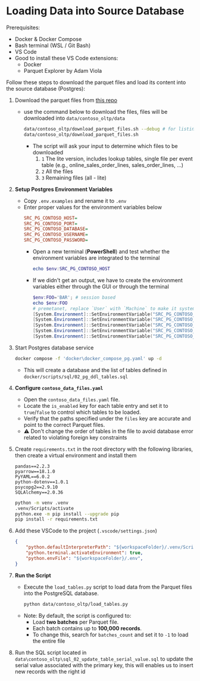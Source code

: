 # Loading Data into Source Database

Prerequisites:
- Docker & Docker Compose
- Bash terminal (WSL / Git Bash)
- VS Code
- Good to install these VS Code extensions:
  - Docker
  - Parquet Explorer by Adam Viola


Follow these steps to download the parquet files and load its content into the source database (Postgres):

1. Download the parquet files from [this repo](https://github.com/et3lmonline/datasets/tree/main/contoso_oltp_v1)
   - use the command below to download the files, files will be downloaded into `data/contoso_oltp/data`
     ```bash
     data/contoso_oltp/download_parquet_files.sh --debug # for listing files without downloading
     data/contoso_oltp/download_parquet_files.sh
     ```
     - The script will ask your input to determine which files to be downloaded
       1. `1` The lite version, includes lookup tables, single file per event table (e.g., online_sales_order_lines,   sales_order_lines, ...)
       2. `2` All the files
       3. `3` Remaining files (all - lite)
2. **Setup Postgres Environment Variables**
   - Copy `.env.examples` and rename it to `.env`
   - Enter proper values for the environment variables below
     ```ini
     SRC_PG_CONTOSO_HOST=
     SRC_PG_CONTOSO_PORT=
     SRC_PG_CONTOSO_DATABASE=
     SRC_PG_CONTOSO_USERNAME=
     SRC_PG_CONTOSO_PASSWORD=
     ```
     - Open a new terminal (**PowerShell**) and test whether the environment variables are integrated to the terminal
       ```powershell
       echo $env:SRC_PG_CONTOSO_HOST
       ```
     - If we didn't get an output, we have to create the environment variables either through the GUI or through the terminal
       ```powershell
       $env:FOO='BAR'; # session based
       echo $env:FOO
       # premetanet, replace `User` with `Machine` to make it system environment variable
       [System.Environment]::SetEnvironmentVariable("SRC_PG_CONTOSO_HOST", "localhost", "User")
       [System.Environment]::SetEnvironmentVariable("SRC_PG_CONTOSO_PORT", "5430", "User")
       [System.Environment]::SetEnvironmentVariable("SRC_PG_CONTOSO_DATABASE", "contoso", "User")
       [System.Environment]::SetEnvironmentVariable("SRC_PG_CONTOSO_USERNAME", "postgres", "User")
       [System.Environment]::SetEnvironmentVariable("SRC_PG_CONTOSO_PASSWORD", "123456", "User")
       ```
3. Start Postgres database service
   ```bash
   docker compose -f 'docker\docker_compose_pg.yaml' up -d
   ```
   - This will create a database and the list of tables defined in `docker/scripts/sql/02_pg_ddl_tables.sql`
4. **Configure `contoso_data_files.yaml`**
   - Open the `contoso_data_files.yaml` file.
   - Locate the `is_enabled` key for each table entry and set it to `true`/`false` to control which tables to be loaded.
   - Verify that the paths specified under the `files` key are accurate and point to the correct Parquet files.
   - ⚠ Don't change the order of tables in the file to avoid database error related to violating foreign key constraints

5. Create `requirements.txt` in the root directory with the following libraries, then create a virtual environment and install them
   ```
   pandas==2.2.3
   pyarrow==18.1.0
   PyYAML==6.0.2
   python-dotenv==1.0.1
   psycopg2==2.9.10
   SQLAlchemy==2.0.36
   ```
   ```bash
   python -m venv .venv
   .venv/Scripts/activate
   python.exe -m pip install --upgrade pip
   pip install -r requirements.txt
   ```
6. Add these VSCode to the project (`.vscode/settings.json`)
   ```json
   {
       "python.defaultInterpreterPath": "${workspaceFolder}/.venv/Scripts/python.exe",
       "python.terminal.activateEnvironment": true,
       "python.envFile": "${workspaceFolder}/.env",
   }
   ```
7. **Run the Script**
   - Execute the `load_tables.py` script to load data from the Parquet files into the PostgreSQL database.
     ```bash
     python data/contoso_oltp/load_tables.py
     ```
   - Note: By default, the script is configured to:
     - Load **two batches** per Parquet file.
     - Each batch contains up to **100,000 records**.
     - To change this, search for `batches_count` and set it to `-1` to load the entire file

8. Run the SQL script located in `data\contoso_oltp\sql_02_update_table_serial_value.sql` to update the serial value associated with the primary key, this will enables us to insert new records with the right id
